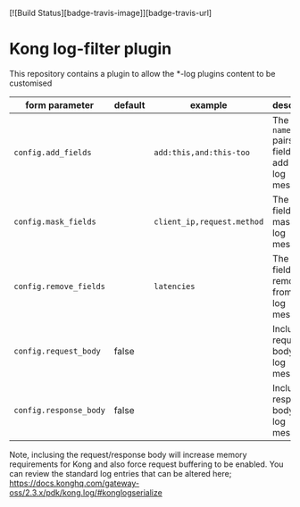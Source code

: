 [![Build Status][badge-travis-image]][badge-travis-url]

Kong log-filter plugin
======================

This repository contains a plugin to allow the *-log plugins content to be customised

| form parameter             | default             |example |  description              |
| ---                        | ---                 | ---    | ---                       |
| `config.add_fields`        | |`add:this,and:this-too`|The `name:value` pairs of fields to add to the log message|
| `config.mask_fields`        | |`client_ip,request.method`|The `name` of fields to mask in the log message|
| `config.remove_fields`        | |`latencies`|The `name` of fields to remove from in the log message|
| `config.request_body`        |false||Include the request body in the log message|
| `config.response_body`        |false||Include the response body in the log message|

Note, inclusing the request/response body will increase memory requirements for Kong and also force request buffering to be enabled. You can review the standard log entries that can be altered here; https://docs.konghq.com/gateway-oss/2.3.x/pdk/kong.log/#konglogserialize
